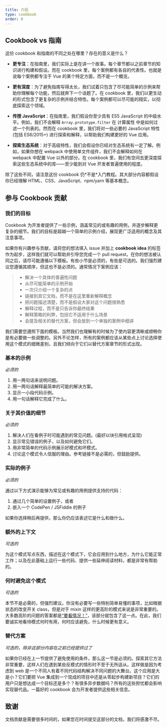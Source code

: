 ```yaml
---
title: 介绍
type: cookbook
order: 0
---
```


## Cookbook vs 指南

这份 cookbook 和指南的不同之处在哪里？存在的意义是什么？

* **更专注**：在指南里，我们实际上是在讲一个故事。每个章节都以之前章节的知识进行构建和假设。而在 cookbook 里，每个案例都有各自的代表性。也就是说每个案例都专注于 Vue 的某个特定方面，而不是一个概览。

* **更有深度**：为了避免指南写得太长，我们试着只包含了尽可能简单的示例来帮助你理解每个功能，然后就奔下一个话题了。在 cookbook 里，我们以更生动的形式包含了更复杂的示例并结合特性。每个案例都可以尽可能的翔实，以彻底探索这个领域。

* **传授 JavaScript**：在指南里，我们假设你至少具有 ES5 JavaScript 的中级水平。例如，我们不会解释 `Array.prototype.filter` 在 计算属性 中是如何过滤一个列表的。然而在 cookbook 里，我们将对一些必要的 JavaScript 特性 (包括 ES6/2015+) 进行探索和解释，以帮助我们构建更好的 Vue 应用。

* **探索生态系统**：对于高级特性，我们会假设你已经对生态系统有一定了解。例如，如果你想在 webpack 中使用单文件组件，我们不会解释如何在 webpack 中配置 Vue 以外的部分。在 cookbook 里，我们有空间去更深度探索这些生态系统中的库——至少能到对 Vue 开发者普遍使用的程度。

<p class="tip">除了这些不同，请注意这份 cookbook 仍*不是*入门教程。其大部分内容都假设你已经理解 HTML、CSS、JavaScript、npm/yarn 等基本概念。</p>

## 参与 Cookbook 贡献

### 我们的目标

Cookbook 为开发者提供了一些示例，涵盖常见的或有趣的用例，并逐步解释更复杂的细节。我们的目标是超越一个简单的示例介绍，展现更广泛适用的概念及其注意事项。

如果你有兴趣参与贡献，请将您的想法填入 issue 并加上 **cookbook idea** 的标签作为起步，这样我们就可以帮助并引导您完成一个 pull request。在你的想法被认同之后，请尽可能遵循以下模板。有些小节是必须的，有些是可选的。我们强烈建议您遵循其顺序，但这也不是必须的。通常情况下案例应该：

> * 解决一个具体的普遍性问题
> * 从尽可能简单的示例开始
> * 一次只介绍一个复杂的点
> * 链接到其它文档，而不是在这里重新解释概念
> * 把问题描述清楚，而不是假设大家对这个问题很熟悉
> * 解释过程，而不是只告诉你最终结果
> * 解释策略的利弊，包括它不适用于什么场景
> * 会提及相关的替代方案，但会放到一个单独的案例中细讲

我们需要您遵照下面的模板。当然我们也理解有的时候为了使内容更清晰或顺畅你是有必要做一些调整的。另外不论怎样，所有的案例都应该从某些点上讨论选择使用这个模式的细微差别，且我们倾向于它们以替代方案章节的形式出现。

### 基本的示例

*必须的*

1. 用一两句话来说明问题。
2. 用一两句话解释最简单的可能的解决方案。
3. 显示一小段代码示例。
4. 用一句话解释它完成了什么。

### 关于其价值的细节

*必须的*

1. 解决人们在看例子时可能遇到的常见问题。(最好以块引用格式呈现)
2. 显示常见错误的例子，以及如何避免它们。
3. 用非常简单的代码示例展示好模式和坏模式。
4. 讨论这个模式令人信服的理由。参考链接不是必需的，但鼓励提供。

### 实际的例子

*必须的*

通过以下方式演示能够为常见或有趣的用例提供支持的代码：

1. 通过几个简单的设置例子，或者
2. 嵌入一个 CodePen / JSFiddle 的例子

如果你选择稍后再提供，那么你仍应该表述它是什么和做什么。

### 额外的上下文

*可选的*

为这个模式写点东西，描述在这个模式下，它会应用到什么地方，为什么它能正常工作；以及在此基础上运行一些代码、提供一些延伸阅读材料，都是非常有帮助的。

### 何时避免这个模式

*可选的*

本节不是必需的，但强烈建议。你没有必要写一些特别简单易懂的事项，比如根据状态的改变开关 class，但是对于 mixin 这样的更高阶的模式来说是非常重要的。大多数高阶的问题的答案都是[“要看情况！”](https://codepen.io/rachsmith/pen/YweZbG)，该部分就包含了这一点。在此，我们要诚实地看待模式何时有用，何时应该避免，什么时候更有意义。

### 替代方案

*可选的，除非这部分内容在之前已经提供过了*

如果你已经在上一节提供了避免使用的条件，那么这一节是必须的。探索其它方法非常重要，这样人们在遇到某些反模式的情形时不至于无所适从。这样做是因为考虑到 web 是一个不同人有着不同代码结构解决不同问题的大舞台。这个应用是大是小？它们要把 Vue 集成到一个现成的项目中还是从零起步构建新项目？它们的用户只是想达成一个目标还是多个？有很多异步数据吗？所有的这些担忧都会影响实现替代品。一篇好的 cookbook 会为开发者提供这些相关信息。

## 致谢

文档贡献是需要很多时间的，如果您花时间提交这部分的文档，我们将感激不尽。
